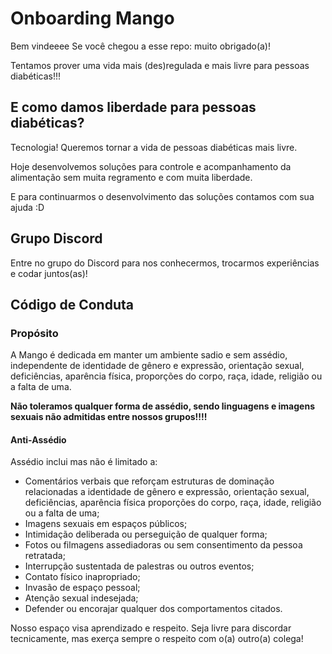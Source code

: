 # Onboarding Mango

Bem vindeeee
Se você chegou a esse repo: muito obrigado(a)!

Tentamos prover uma vida mais (des)regulada e mais livre para pessoas diabéticas!!!

## E como damos liberdade para pessoas diabéticas?

Tecnologia! Queremos tornar a vida de pessoas diabéticas mais livre.

Hoje desenvolvemos soluções para controle e acompanhamento da alimentação sem muita regramento e com muita liberdade.

E para continuarmos o desenvolvimento das soluções contamos com sua ajuda :D

## Grupo Discord

Entre no grupo do Discord para nos conhecermos, trocarmos experiências e codar juntos(as)!

## Código de Conduta

### Propósito
A Mango é dedicada em manter um ambiente sadio e sem assédio, independente de identidade de gênero e expressão,
orientação sexual, deficiências, aparência física, proporções do corpo, raça, idade, religião ou a falta de uma.

**Não toleramos qualquer forma de assédio, sendo linguagens e imagens sexuais não admitidas entre nossos grupos!!!!**

#### Anti-Assédio
Assédio inclui mas não é limitado a:

- Comentários verbais que reforçam estruturas de dominação relacionadas a identidade de gênero e expressão, orientação sexual, deficiências, aparência física proporções do corpo, raça, idade, religião ou a falta de uma;
- Imagens sexuais em espaços públicos;
- Intimidação deliberada ou perseguição de qualquer forma;
- Fotos ou filmagens assediadoras ou sem consentimento da pessoa retratada;
- Interrupção sustentada de palestras ou outros eventos;
- Contato físico inapropriado;
- Invasão de espaço pessoal;
- Atenção sexual indesejada;
- Defender ou encorajar qualquer dos comportamentos citados.

Nosso espaço visa aprendizado e respeito. Seja livre para discordar tecnicamente, mas exerça sempre o respeito com o(a) outro(a) colega!

